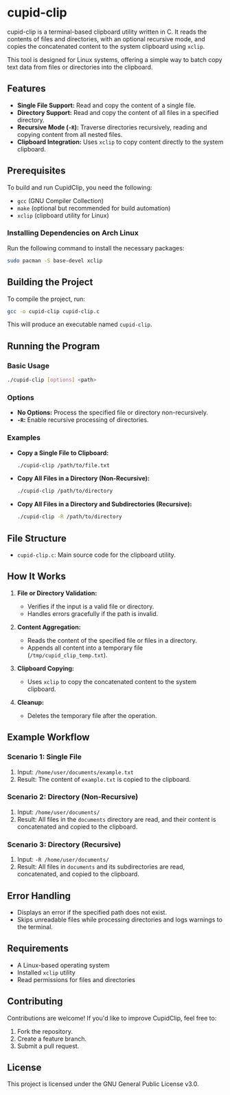 # cupid-clip

cupid-clip is a terminal-based clipboard utility written in C. It reads the contents of files and directories, with an optional recursive mode, and copies the concatenated content to the system clipboard using `xclip`. 

This tool is designed for Linux systems, offering a simple way to batch copy text data from files or directories into the clipboard.

## Features

- **Single File Support:** Read and copy the content of a single file.
- **Directory Support:** Read and copy the content of all files in a specified directory.
- **Recursive Mode (`-R`):** Traverse directories recursively, reading and copying content from all nested files.
- **Clipboard Integration:** Uses `xclip` to copy content directly to the system clipboard.

## Prerequisites

To build and run CupidClip, you need the following:

- `gcc` (GNU Compiler Collection)
- `make` (optional but recommended for build automation)
- `xclip` (clipboard utility for Linux)

### Installing Dependencies on Arch Linux

Run the following command to install the necessary packages:

```bash
sudo pacman -S base-devel xclip
```

## Building the Project

To compile the project, run:

```bash
gcc -o cupid-clip cupid-clip.c
```

This will produce an executable named `cupid-clip`.

## Running the Program

### Basic Usage

```bash
./cupid-clip [options] <path>
```

### Options

- **No Options:** Process the specified file or directory non-recursively.
- **`-R`:** Enable recursive processing of directories.

### Examples

- **Copy a Single File to Clipboard:**
  ```bash
  ./cupid-clip /path/to/file.txt
  ```

- **Copy All Files in a Directory (Non-Recursive):**
  ```bash
  ./cupid-clip /path/to/directory
  ```

- **Copy All Files in a Directory and Subdirectories (Recursive):**
  ```bash
  ./cupid-clip -R /path/to/directory
  ```

## File Structure

- `cupid-clip.c`: Main source code for the clipboard utility.

## How It Works

1. **File or Directory Validation:** 
   - Verifies if the input is a valid file or directory.
   - Handles errors gracefully if the path is invalid.

2. **Content Aggregation:**
   - Reads the content of the specified file or files in a directory.
   - Appends all content into a temporary file (`/tmp/cupid_clip_temp.txt`).

3. **Clipboard Copying:**
   - Uses `xclip` to copy the concatenated content to the system clipboard.

4. **Cleanup:**
   - Deletes the temporary file after the operation.

## Example Workflow

### Scenario 1: Single File
1. Input: `/home/user/documents/example.txt`
2. Result: The content of `example.txt` is copied to the clipboard.

### Scenario 2: Directory (Non-Recursive)
1. Input: `/home/user/documents/`
2. Result: All files in the `documents` directory are read, and their content is concatenated and copied to the clipboard.

### Scenario 3: Directory (Recursive)
1. Input: `-R /home/user/documents/`
2. Result: All files in `documents` and its subdirectories are read, concatenated, and copied to the clipboard.

## Error Handling

- Displays an error if the specified path does not exist.
- Skips unreadable files while processing directories and logs warnings to the terminal.

## Requirements

- A Linux-based operating system
- Installed `xclip` utility
- Read permissions for files and directories

## Contributing

Contributions are welcome! If you'd like to improve CupidClip, feel free to:

1. Fork the repository.
2. Create a feature branch.
3. Submit a pull request.

## License

This project is licensed under the GNU General Public License v3.0.
